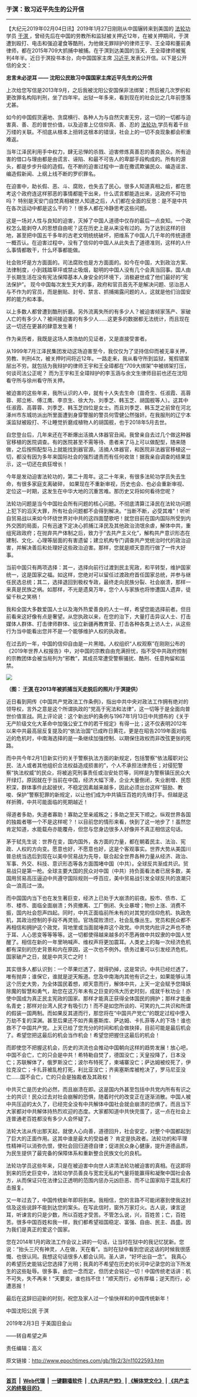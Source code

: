 ### 于溟：致习近平先生的公开信
------------------------

<p>
 【大纪元2019年02月04日讯】2019年1月27日刚刚从中国辗转来到美国的
 <a href="http://www.epochtimes.com/gb/tag/%E6%B3%95%E8%BD%AE%E5%8A%9F.html">
  法轮功
 </a>
 学员
 <a href="http://www.epochtimes.com/gb/tag/%E4%BA%8E%E6%BA%9F.html">
  于溟
 </a>
 ，曾经先后在中国的劳教所和监狱被关押近12年，在被关押期间，于溟遭到殴打、电击和强迫灌食等酷刑，为他做无罪辩护的律师王宇、王全璋和董前勇律师，都在2015年709大抓捕中被捕。在于溟到达美国的当天，王全璋律师被冤判4年半。近日于溟投书本台，向中国国家主席
 <a href="http://www.epochtimes.com/gb/tag/%E4%B9%A0%E8%BF%91%E5%B9%B3.html">
  习近平
 </a>
 发表公开信。以下是公开信的全文：
</p>
<p>
 <strong>
  忠言未必逆耳
 </strong>
 <strong>
  ——
 </strong>
 <strong>
  沈阳公民致习中国国家主席近平先生的公开信
 </strong>
</p>
<p>
 上次给您写信是2013年9月，之后我被沈阳公安国保非法绑架；然后被几次罗织和更改罪名构陷判刑，坐了四年牢。出狱一年多来，看到现在的社会比之几年前堕落尤甚。
</p>
<p>
 如今的中国假货遍地、贪腐横行、各种人为与自然灾害无穷，这一切的一切都与迫害真、善、忍的普世价值，以及迫害上亿信仰真、善、忍的
 <a href="http://www.epochtimes.com/gb/tag/%E6%B3%95%E8%BD%AE%E5%8A%9F.html">
  法轮功
 </a>
 学员有着千丝万缕的关联。不彻底从根本上扭转这根本的错误，社会上的一切不良现象都会积重难返。
</p>
<p>
 当年江泽民利用手中权力，肆无忌惮的杀戮、迫害修炼真善忍的善良民众。所有迫害的借口与理由都是由谎言、诬陷、和最不可告人的卑鄙手段构成的。所有的源头，都是步步升级的造假。在不断的迫害过程中一直在撒谎欺骗民众、编造谣言、编造假新闻、上纲上线不断的罗织罪名。
</p>
<p>
 在迫害中，助长假、恶、斗、腐败，也失去了民心。很多人知道真相之后，都在思考这个政府连这样邪恶的事情都能干出来，什么谎言都能造出来，这政府不可怕吗？ 特别是天安门自焚真相被世人知道之后，人们都在全面的反思：是不是中共在各次运动中都是这么干的？！很多人都在冷静思考这些问题。
</p>
<p>
 这是一场对人性与良知的迫害，灭掉了中国人道德中仅存的最后一点良知。一个政权怎么能剥夺人的思想自由呢？这在历史上是从来没有过的。为了达到这样的目地，甚至把中国五千多年的古老文明统统破坏，把维系了中国人几千年的传统道德一概否认。在迫害过程中，没有了信仰的中国人从此失去了道德准则，这样的人什么事情都敢干，什么坏事都能做。
</p>
<p>
 社会败坏是方方面面的。司法腐败也是方方面面的。如今在中国，大到政治方案、法律制度，小到践踏草坪或禁止吸烟，聪明的中国人没有几个会真当回事。国人由于长期生活在没有宪法保障基本人身安全的环境下，消极避世成了他们最好的“宪法保护”。 现今中国每次发生天大的事，政府和官员首先不是解决问题、惩治恶人与不作为的官员，而是删贴、封号、禁言、抓捕揭露问题的人，这就是他们治国安邦的能力和本事。
</p>
<p>
 以上多数人都曾遭到酷刑折磨。另外流离失所的有多少人？被迫害倾家荡产、家破人亡的有多少人？被间接迫害的有多少人……这更多的数据都无法统计，而且现在这一切还在更甚的肆意发生著！
</p>
<p>
 作为亲历者，我既是这场人类浩劫的见证者，又是直接受害者。
</p>
<p>
 从1999年7月江泽民集团发动这场迫害至今，我仅仅为了坚持信仰而被无辜关押，劳教、判刑4次，被关押时间将近12年。一路走来，我从看守所到监狱，冤假错案层出不穷。就包括为我辩护的律师王宇和王全璋都在“709大绑架”中被绑架打压，何谈司法公正呢？ 而为王宇和王全璋辩护的李玉涵与余文生律师目前也还在沈阳看守所与徐州看守所关押。
</p>
<p>
 被迫害的这些年来，我所认识的人中，就有十人失去生命〔苗奇生、任淑霞、高蓉蓉、郑立彬、傅江鹰、李京生、徐大为、刘季芝、韩玉芝、胡国舰等人〕。这其中任淑霞、高蓉蓉、刘季芝、韩玉芝四位是女士。而且刘季芝、韩玉芝之前曾在河北涿州市东城坊派出所里面遭到身穿警服的警员何雪健公然强奸。在我服刑的辽宁本溪监狱被殴打、不让睡觉折磨成植物人的胡国舰，也于2018年5月去世。
</p>
<p>
 自您登台后，几年来还在不断爆出活摘人体器官丑闻。我曾亲自去过几个做这种器官移植的医院调查。有的医院甚至不需等待、患者来了马上可以做配型，随来随做，之后按照配型马上就能找到器官源。活摘人体器官，和医院非法器官移植这一切，都没有因为多年来国际社会的强烈谴责而有任何收敛！据我亲自调查的结果显示，这一切还在疯狂增长！
</p>
<p>
 今年是发动迫害法轮功的，第二十周年。这二十年来，有很多法轮功学员失去生命，有很多家庭支离破碎， 如果现在不重新审视，历史也会、也必会重新审视、定位这一时期，这发生在中华大地的沉重苦难。那历史又将如何看待您呢？
</p>
<p>
 法轮功问题是当今中国社会所有问题的核心问题。不彻底清算江泽民在法轮功问题上犯下的滔天大罪，所有社会问题都不会得到解决。“当断不断，必受其难”！听听自贸易战以来如今环绕世界对中共的这四面楚歌吧！就您目前在国内国际所受到内外交困的局面，只有迅速下定决心抓捕江泽民及其他政治流氓余虐，解体中共，重组宪政政府；在抛弃共产体制之后，致力于“去共产主义化”，解构共产意识形态在建制、文化、心理等层面的有害遗留；建立机构专门调查共产党统治时代的政治迫害，并解决善后和处理好这些政治迫害。那样，您就是顺天意而行做了一件大好事。
</p>
<p>
 当前中国只有两项选择：其一，选择向前行过渡到民主宪政，和平转型，维护国家统一，这是国家之福。如这样，您绝对可以留任过渡政府首任国家总统，并参与继任民选总统；其二，选择退回到极权专政，最终走向民族分裂、社会崩溃，那样一来真是民族之祸。如那样，不光是遗臭万年，您个人与家族也将惨遭国人遗弃，徒留千秋之笑柄！
</p>
<p>
 我和全国大多数爱国人士以及海外热爱善良的人士一样，希望您能选择前者。但目前看来这好像有点是奢望。从您执政以来，在您的治下，大量打击异议人士、打击媒体人群体、打击律师群体、设立新疆再教育营、打击各种各类上访人士，从这些行为当中能看出您并不是一个能够维护人权的执政者。
</p>
<p>
 在过去的一年，中国的信仰自由是一片黑暗。人权组织“人权观察”在刚刚公布的《2019年世界人权报告》中，对中国的宗教自由充满担忧，指不受中共政府控制的宗教团体会被当局列为“邪教”，其成员常遭受警察骚扰、酷刑、任意拘留和监禁。
</p>
<p>
 <img src="http://img.soundofhope.org/2019/02/-4935.jpg"/>
</p>
<p>
 <strong>
  （图：
  <a href="http://www.epochtimes.com/gb/tag/%E4%BA%8E%E6%BA%9F.html">
   于溟
  </a>
  在2013年被抓捕当天走脱后的照片/于溟提供）
 </strong>
</p>
<p>
 近日看到网传《中国共产党政法工作条例》，指出中共中央对政法工作拥有绝对的领导权，言外之意是这个所谓执政的“党高于宪法和法律”，这一切等于是全面向普世价值宣战。网上评论说：这个新出炉的条例与1967年1月13日中共颁布的《关于无产阶级文化大革命中加强公安工作的若干规定》有得一比；这不仅表明2012年以来中共最高层反复提及的“依法治国”已成昨日黄花，更是在昭告2019年面对临近的危机时，中南海选择的是一条继续加强控制、以期保住政权而非改弦更张的死路。
</p>
<p>
 而中共今年2月1日新实行的关于警察执法方面的新规定，包括警察“依法履职对公民、法人或者其他组织合法权益造成损害的”，个人不承担法律责任；对侵犯警察“执法权威”的民众，将被追究刑事责任或治安处罚等，同样是为警察镇压民众大开绿灯。原因就在于当前在中国，经济大幅下滑，企业大量倒闭，失业剧增、民怨积深，群体事件此起彼伏，不稳定因素越来越多，因此必须出台这样“鼓励、教唆、保护”警察犯罪的新规定，以让他们成为中共镇压百姓的先锋打手。但越是这样折腾，中共可能面临的死期越近！
</p>
<p>
 得道者多助，失道者寡助！寡助之至亲戚叛之；多助之至天下顺之。纵观世界各国的独裁者哪一个不是这样呢？！以目前您的情形来看，快到了这一地步了！虽然您肯定知道，水能载舟亦能覆舟，但您与您身边很多人好像并不真正相信这句话。
</p>
<p>
 茅于轼先生说：世界在变，国内国外，各方面的力量，都在朝着民主、法治、宪政、人权的方向变。愿意也好，不愿意也好，这是个客观事实。世界大势从美国川普总统当选后到现在以美中贸易战为先导，联合起全世界各种力量从经济、政治、军事、外交、科技、意识形态等各方面围堵中国（中共）。全球反共渐成共识。贸易战只是第一枪。全球主要大国的民众对中国（中共）持负面看法者已居多数，美国用贸易高压逼迫中共遵守国际规则一呼百应，美中贸易战引发全球反共的浪潮只会一浪高过一浪。
</p>
<p>
 而中国国内当下也在发生著巨变，经济上已处于大崩溃的前夜。股市、债市、汇市、楼市、面临全面崩溃；外资撤离、工厂倒闭、失业暴增；物价上涨、消费不振，国内社会怨声四起。同时，中共正面临前所未有的对其党的信仰危机、执政危机，其政治控制的手段不再灵验。官场腐败溃烂，社会乱像丛生。党员和民众都不再相信和拥护这个政党，背地里或当面就唾弃这个政党。中共党内批评之声也不绝于耳、人心思变等等等等。这一切都使得越来越多的不愿再做中共奴隶的中国人觉醒了。相信在新的一年里呐喊声、维权声将更加震耳。人类史上的每一次经济危机都有深刻的历史背景和内在原因，这一次也不例外。债务过重可以引发经济危机，国家破产之日，就是中共灭亡之时！
</p>
<p>
 其实很多人都认识到：一个苹果烂透了，就得扔掉，这是常识。中共已经烂透了，唯有抛弃；谁保它，谁就是逆天叛道。您及中南海内其他有识之士，如果能够认清这个历史大势，为全体国民着想，顺天意而行，解体中共，上天一定会赋予您降妖除魔的智慧和勇气，助您在这万年未有之巨变的伟大历史时刻，成就千秋功业！亦使中国成为真正民主宪政的国家。那样才能真正获得全体国民的拥护；那样才能垂名青史；那样对台湾人民才有吸引力！而不是如您所谈的、可笑的九二共识和所谓的假装一国两制。而如果反其道而行，那您将在“中国共产党亡”的既定过程中堕入万劫不复的深渊。甚至后果还不如齐奥塞斯库、萨达姆、卡扎菲等人的下场！谁也救不了中国共产党。上天已给了您充分的时间和机会做抉择，目前可能是最后机会了。希望您把这最后的机会当作机会！希望您把握住这最后的机会！
</p>
<p>
 而即使您不把握这机会，历史的洪流也会推动中国朝向这样的趋势发展！放心吧，中国不会亡，亡的只会是中共！希特勒自焚了，德国没亡；天皇投降了，日本没亡；苏联解体了，俄罗斯没亡；波尔布特死了，柬埔寨没亡；萨达姆被绞死了，伊拉克没亡；卡扎菲被乱枪打死，利比亚没亡；齐奥塞斯库被枪决了，罗马尼亚没亡……国不会亡，亡的只会是独裁者及其政权！
</p>
<p>
 中共灭亡是历史的必然，而且崩溃在即。这是国内外甚至包括中共党内所有有识之士的共识！民众过去对社会崩解的恐惧，随着时代的改变正在逐渐消散。中国人被中共压迫的太久了，已经完全没有中共解体中国社会就会崩溃的恐惧了。而且当下大家都对中共解体持热烈欢迎的态度。大家都知道中共快完蛋了，这一点在社会上连普通老百姓都没有多少人会怀疑了。
</p>
<p>
 法轮大法从传出那天起，就使人心向善，道德回升，社会安定，对整个中国都起到了巨大的正面作用。这其中谁是最大的受益者？ 肯定是执政者。法轮功的和平理性精神可以消弥仇恨，使社会回归道德自律；促进民众身心健康，提升道德品质，为民生提供了最完备的保障体系和重新整合民族文化的良机。
</p>
<p>
 法轮功学员这些年来，只是在被迫害中向世人讲清法轮功被迫害的真相。在这即将到来的历史巨变中，法轮功学员善良与宽宏无私的气量将能赢得和凝聚中国社会各方，从而保证只在法律公正透明的范围内惩办元凶巨恶、而不让国家陷于混乱和打击报复。
</p>
<p>
 又一年过去了，中国传统新年即将到来。我相信，您的言路不可能闭塞到使我这封信及这些说辞不能到达您的案头。在写此信时，窗外万家灯火。古人说，谏言逆耳，听谏言的只是少数，所以百姓才受苦。不管怎么说，兴，百姓苦；亡，百姓苦。很多中国百姓和我一样，我们都希望祖国稳定、富强、自由、民主、昌盛。因为我们是真正的爱这个国家。
</p>
<p>
 您在2014年1月的政法工作会议上讲的一句话，让当时在狱中的我记忆犹新。您说：“抬头三尺有神灵，人在做，天在看”。当时在狱中看到您说这话的时候我很感慨、也很认同。我想这句话很多人都会认同。圣人讲，“好坏出自一念”。 我真心的希望历史能铭记您选择了光明；我真的不希望在历史的长河中记录您的治下所发生的这些耻辱。很多事，由您一念而定，但历史会铭记一切！中国传统老话讲：机不可失，失不再来！“天要变，谁也挡不住！”顺天而行，必有厚福；逆天而行，必遭恶报！
</p>
<p>
 最后在这辞旧迎新的时刻，祝您及家人过一个愉快祥和的中国传统新年！
</p>
<p>
 中国沈阳公民 于溟
</p>
<p>
 2019年2月3日 于美国旧金山
</p>
<p>
 ——转自希望之声
</p>
<p>
 责任编辑：高义
</p>

原文链接：http://www.epochtimes.com/gb/19/2/3/n11022593.htm


------------------------
#### [首页](https://github.com/gfw-breaker/banned-news/blob/master/README.md) &nbsp;|&nbsp; [Web代理](https://github.com/labour-camp/helloworld) &nbsp;|&nbsp; [一键翻墙软件](https://github.com/gfw-breaker/nogfw/blob/master/README.md) &nbsp;| [《九评共产党》](https://github.com/gfw-breaker/9ping.md/blob/master/README.md#九评之一评共产党是什么) | [《解体党文化》](https://github.com/gfw-breaker/jtdwh.md/blob/master/README.md) | [《共产主义的终极目的》](https://github.com/gfw-breaker/gczydzjmd.md/blob/master/README.md)

